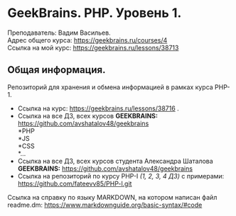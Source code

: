 # GeekBrains. PHP. Уровень 1.
Преподаватель: Вадим Васильев.<br>
Адрес общего курса: https://geekbrains.ru/courses/4 <br>
Ссылка на мой курс: https://geekbrains.ru/lessons/38713 <br>

## Общая информация.
 Репозиторий для хранения и обмена информацией в рамках курса PHP-1.<br>
 + Cсылка на курс: https://geekbrains.ru/lessons/38716 .<br>
 + Ссылка на все ДЗ, всех курсов **GEEKBRAINS:** https://github.com/avshatalov48/geekbrains <br>
    *PHP<br>
    *JS<br>
    *CSS<br>
    *...<br>
 + Ссылка на все ДЗ, всех курсов студента Александра Шаталова **GEEKBRAINS:** https://github.com/avshatalov48/geekbrains <br>    
 + Ссылка на репозиторий по курсу PHP-I   *(1, 2, 3, 4 ДЗ)* с примерами: https://github.com/fateevv85/PHP-l.git


Ссылка на справку по языку MARKDOWN, на котором написан файл readme.dm: https://www.markdownguide.org/basic-syntax/#code

